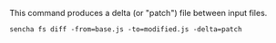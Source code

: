 This command produces a delta (or "patch") file between input files.

    sencha fs diff -from=base.js -to=modified.js -delta=patch
